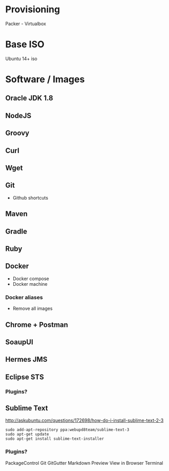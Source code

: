 # Provisioning 

Packer - Virtualbox


# Base ISO

Ubuntu 14+ iso

# Software / Images

## Oracle JDK 1.8

## NodeJS

## Groovy

## Curl

## Wget

## Git

 * Github shortcuts

## Maven

## Gradle

## Ruby

## Docker

 *  Docker compose
 *  Docker machine

### Docker aliases

 * Remove all images

## Chrome + Postman

## SoaupUI

## Hermes JMS

## Eclipse STS

### Plugins?

## Sublime Text

http://askubuntu.com/questions/172698/how-do-i-install-sublime-text-2-3

```
sudo add-apt-repository ppa:webupd8team/sublime-text-3
sudo apt-get update
sudo apt-get install sublime-text-installer
```

### Plugins?
PackageControl
Git
GitGutter
Markdown Preview
View in Browser
Terminal


